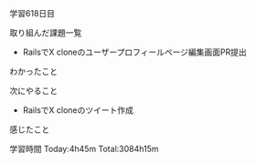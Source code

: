 学習618日目

取り組んだ課題一覧

- RailsでX cloneのユーザープロフィールページ編集画面PR提出


わかったこと

次にやること

- RailsでX cloneのツイート作成

感じたこと

学習時間 Today:4h45m Total:3084h15m